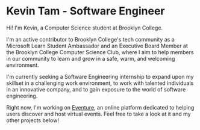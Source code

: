 # Kevin Tam - Software Engineer

Hi! I'm Kevin, a Computer Science student at Brooklyn College.

I'm an active contributor to Brooklyn College's tech community as a Microsoft Learn Student Ambassador and an Executive Board Member at the Brooklyn College Computer Science Club, where I aim to help members in our community to learn and grow in a safe, warm, and welcoming environment.

I'm currently seeking a Software Engineering internship to expand upon my skillset in a challenging work environment, to work with talented individuals in an innovative company, and to gain exposure to the world of software engineering.

Right now, I'm working on [Eventure](https://eventure.kevintamcs.com), an online platform dedicated to helping users discover and host virtual events. Feel free to take a look at it and my other projects below!
